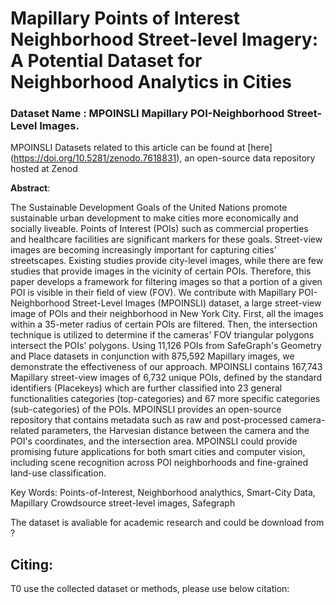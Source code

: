 # Mapillary Points of Interest Neighborhood Street-level Imagery: A Potential Dataset for Neighborhood Analytics in Cities

### Dataset Name : MPOINSLI Mapillary POI-Neighborhood Street-Level Images.
MPOINSLI Datasets related to this article can be found at [here] (https://doi.org/10.5281/zenodo.7618831), an open-source data repository hosted at Zenod


**Abstract**:

The Sustainable Development Goals of the United Nations promote sustainable urban development to make cities more economically and socially liveable. Points of Interest (POIs) such as commercial properties and healthcare facilities are significant markers for these goals. Street-view images are becoming increasingly important for capturing cities' streetscapes. Existing studies provide city-level images, while there are few studies that provide images in the vicinity of certain POIs. Therefore, this paper develops a framework for filtering images so that a portion of a given POI is visible in their field of view (FOV). We contribute with Mapillary POI-Neighborhood Street-Level Images (MPOINSLI) dataset, a large street-view image of POIs and their neighborhood in New York City. First, all the images within a 35-meter radius of certain POIs are filtered. Then, the intersection technique is utilized to determine if the cameras' FOV triangular polygons intersect the POIs' polygons. Using 11,126 POIs from SafeGraph's Geometry and Place datasets in conjunction with 875,592 Mapillary images, we demonstrate the effectiveness of our approach. MPOINSLI contains 167,743 Mapillary street-view images of 6,732 unique POIs, defined by the standard identifiers (Placekeys) which are further classified into 23 general functionalities categories (top-categories) and 67 more specific categories (sub-categories) of the POIs. MPOINSLI provides an open-source repository that contains metadata such as raw and post-processed camera-related parameters, the Harvesian distance between the camera and the POI's coordinates, and the intersection area. MPOINSLI could provide promising future applications for both smart cities and computer vision, including scene recognition across POI neighborhoods and fine-grained land-use classification.

Key Words: Points-of-Interest, Neighborhood analythics, Smart-City Data, Mapillary Crowdsource street-level images, Safegraph


The dataset is avaliable for academic research and could be download from ?


## Citing: 

T0 use the collected dataset or methods, please use below citation:
